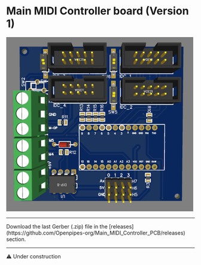 # Main MIDI Controller board (Version 1)

![alt text](https://github.com/Openpipes-org/Main_MIDI_Controller_PCB/blob/main/images/midi_controller_v1.png)
<hr>
Download the last Gerber (.zip) file in the [releases](https://github.com/Openpipes-org/Main_MIDI_Controller_PCB/releases) section.
<hr>

⚠️ Under construction
